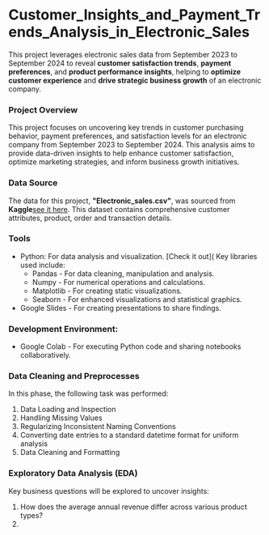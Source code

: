 # Customer_Insights_and_Payment_Trends_Analysis_in_Electronic_Sales

This project leverages electronic sales data from September 2023 to September 2024 to reveal **customer satisfaction trends**, **payment preferences**, and **product performance insights**, helping to **optimize customer experience** and **drive strategic business growth** of an electronic company.

### Project Overview

This project focuses on uncovering key trends in customer purchasing behavior, payment preferences, and satisfaction levels for an electronic company from September 2023 to September 2024. This analysis aims to provide data-driven insights to help enhance customer satisfaction, optimize marketing strategies, and inform business growth initiatives.

### Data Source

The data for this project, **"Electronic_sales.csv"**, was sourced from **Kaggle**[see it here](https://www.kaggle.com/datasets/cameronseamons/electronic-sales-sep2023-sep2024). 
This dataset contains comprehensive customer attributes, product, order and transaction details.

### Tools
- Python: For data analysis and visualization. [Check it out](
      Key libraries used include:
    - Pandas - For data cleaning, manipulation and analysis.
    - Numpy -  For numerical operations and calculations.
    - Matplotlib - For creating static visualizations.
    - Seaborn - For enhanced visualizations and statistical graphics.
- Google Slides -  For creating presentations to share findings.

### Development Environment:

- Google Colab - For executing Python code and sharing notebooks collaboratively.

### Data Cleaning and Preprocesses

In this phase, the following task was performed:
1. Data Loading and Inspection
2. Handling Missing Values
3. Regularizing Inconsistent Naming Conventions
4. Converting date entries to a standard datetime format for uniform analysis
5. Data Cleaning and Formatting

### Exploratory Data Analysis (EDA)
Key business questions will be explored to uncover insights:
1. How does the average annual revenue differ across various product types?
2. 



